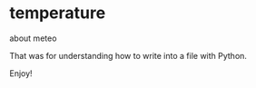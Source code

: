 # temperature
about meteo

That was for understanding how to write into a file with Python.

Enjoy!
